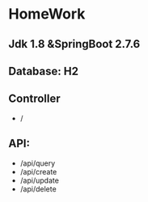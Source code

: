 
# HomeWork 

## Jdk 1.8 &SpringBoot 2.7.6

## Database: H2

## Controller
- /
## API:
- /api/query
- /api/create
- /api/update
- /api/delete

